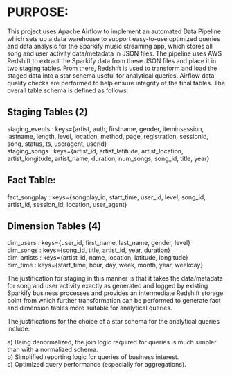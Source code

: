 # PURPOSE: 

This project uses Apache Airflow to implement an automated Data Pipeline which sets up a data warehouse to support easy-to-use optimized queries and data analysis for the Sparkify music streaming app, which stores all song and user activity data/metadata in JSON files. The pipeline uses AWS Redshift to extract the Sparkify data from these JSON files and place it in two staging tables. From there, Redshift is used to transform and load the staged data into a star schema useful for analytical queries. Airflow data quality checks are performed to help ensure integrity of the final tables. The overall table schema is defined as follows:

## Staging Tables (2)
staging_events : keys={artist, auth, firstname, gender, iteminsession, lastname, length, level, location, method, 
                       page, registration, sessionid, song, status, ts, useragent, userid}\
staging_songs : keys={artist_id, artist_latitude, artist_location, artist_longitude, artist_name, duration, 
                      num_songs, song_id, title, year}

## Fact Table: 
fact_songplay : keys={songplay_id, start_time, user_id, level, song_id, artist_id, session_id, location, user_agent}

## Dimension Tables (4) 
dim_users : keys={user_id, first_name, last_name, gender, level}\
dim_songs : keys={song_id, title, artist_id, year, duration}\
dim_artists : keys={artist_id, name, location, latitude, longitude}\
dim_time : keys={start_time, hour, day, week, month, year, weekday}

The justification for staging in this manner is that it takes the data/metadata for song and user activity exactly as generated and logged by existing Sparkify business processes and provides an intermediate Redshift storage point from which further transformation can be performed to generate fact and dimension tables more suitable for analytical queries. 

The justifications for the choice of a star schema for the analytical queries include:

a) Being denormalized, the join logic required for queries is much simpler than with a normalized schema.\
b) Simplified reporting logic for queries of business interest.\
c) Optimized query performance (especially for aggregations).
